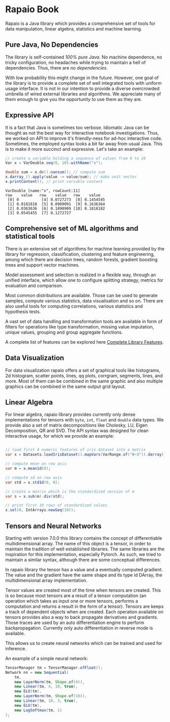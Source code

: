 # Rapaio Book

Rapaio is a Java library which provides a comprehensive set of tools for 
data manipulation, linear algebra, statistics and machine learning. 

## Pure Java, No Dependencies

The library is self-contained *100% pure Java*. No machine dependence, 
no tricky configuration, no headaches while trying to maintain a 
hell of dependencies. Thus, there are *no dependencies*. 

With low probability this might change in the future. However, one goal 
of the library is to provide a complete set of well integrated tools 
with uniform usage interface. It is not in our intention to provide a 
diverse overcrowded umbrella of wired external libraries and algorithms. 
We appreciate many of them enough to give you the opportunity to use them 
as they are. 


## Expressive API

It is a fact that Java is sometimes too verbose. Idiomatic Java can be thought as 
not the best way for interactive notebook investigations. Thus, we worked on 
API to improve it's friendly-ness for ad-hoc interactive code. Sometimes, the 
employed syntax looks a bit far away from usual Java. This is to make it more 
succinct and expressive. Let's take an example:

```java
// create a variable holding a sequence of values from 0 to 10
Var x = VarDouble.seq(0, 10).withName("x");

double sum = x.dv().nansum(); // compute sum
x.darray_().apply(value -> value/sum); // make unit vector
x.printContent(); // print variable content
```
```
VarDouble [name:"x", rowCount:11]
row    value   row    value   row    value   
 [0] 0          [4] 0.0727273  [8] 0.1454545 
 [1] 0.0181818  [5] 0.0909091  [9] 0.1636364 
 [2] 0.0363636  [6] 0.1090909 [10] 0.1818182 
 [3] 0.0545455  [7] 0.1272727 
```

## Comprehensive set of ML algorithms and statistical tools

There is an extensive set of algorithms for machine learning provided by the library
for regression, classification, clustering and feature engineering, among which there are
decision trees, random forests, gradient boosting trees and support vector machines.

Model assessment and selection is realized in a flexible way, through an unified interface,
which allow one to configure splitting strategy, metrics for evaluation and comparison.

Most common distributions are available. Those can be used to generate samples, compute 
various statistics, data visualisation and so on. There are also useful tools for 
computing correlations, various statistics and hypothesis tests.

A vast set of data handling and transformation tools are available in form of 
filters for operations like type transformation, missing value imputation, unique values, 
grouping and group aggregate functions.

A complete list of features can be explored here [Complete Library Features](complete-library-features.md).

## Data Visualization

For data visualization rapaio offers a set of graphical tools like histograms,
2d histogram, scatter points, lines, qq plots, corrgram, segments, lines, and more.
Most of them can be combined in the same graphic and also multiple graphics can be
combined in the same output grid layout.

## Linear Algebra

For linear algebra, rapaio library provides currently only dense implementations for 
tensors with `byte`, `int`, `float` and `double` data types. We provide also a set of matrix decompositions 
like Cholesky, LU, Eigen Decomposition, QR and SVD. The API syntax was designed for clean 
interactive usage, for which we provide an example:

```java

// load first 4 numeric features of iris dataset into a matrix
var x = Datasets.loadIrisDataset().mapVars(VarRange.of("0~3")).darray();

// compute mean on row axis
var m = x.mean1d(0);

// compute sd on row axis
var std = x.std1d(0, 0);

// create a matrix which is the standardized version of m
var s = x.sub(m).div(std);

// print first 10 rows of standardized values
s.sel(0, IntArrays.newSeq(10));
``` 

## Tensors and Neural Networks

Starting with version 7.0.0 this library contains the concept of differentiable multidimensional array.
The name of this object is a tensor, in order to maintain the tradition of well established libraries.
The same libraries are the inspiration for this implementation, especially Pytorch. As such, we 
tried to maintain a similar syntax, although there are some conceptual differences. 

In rapaio library the tensor has a value and a eventually computed gradient. The value and the gradient 
have the same shape and its type id DArray, the multidimensional array implementation. 

Tensor values are created most of the time when tensors are created. This is so because most tensors are 
a result of a tensor computation (an operation which takes as input one or more tensors, performs a 
computation and returns a result in the form of a tensor). Tensors are keeps a track of dependent 
objects when are created. Each operation available on tensors provides also a way to back propagate
derivatives and gradients. Those traces are used by an auto differentiation engine to perform 
backpropagation. Currently only auto differentiation in reverse mode is available. 

This allows us to create neural networks which can be trained and used for inference.

An example of a simple neural network:

```java
TensorManager tm = TensorManager.ofFloat();
Network nn = new Sequential(
    tm,
    new LayerNorm(tm, Shape.of(4)),
    new Linear(tm, 4, 10, true),
    new ELU(tm),
    new LayerNorm(tm, Shape.of(10)),
    new Linear(tm, 10, 3, true),
    new ELU(tm),
    new LogSoftmax(tm, 1)
);
```



```{tableofcontents}
```
